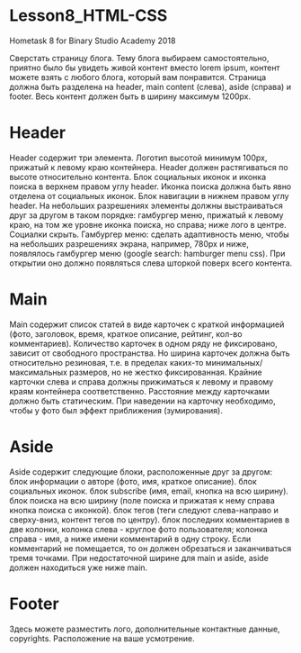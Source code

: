 # Lesson8_HTML-CSS
Hometask 8 for Binary Studio Academy 2018

Сверстать страницу блога. Тему блога выбираем самостоятельно, приятно было бы увидеть живой контент вместо lorem ipsum, контент можете взять с любого блога, который вам понравится. Страница должна быть разделена на header, main content (слева), aside (справа) и footer. Весь контент должен быть в ширину максимум 1200px.

# Header
Header содержит три элемента.
Логотип высотой минимум 100px, прижатый к левому краю контейнера. Header должен растягиваться по высоте относительно контента.
Блок социальных иконок и иконка поиска в верхнем правом углу header. Иконка поиска должна быть явно отделена от социальных иконок.
Блок навигации в нижнем правом углу header.
На небольших разрешениях элементы должны выстраиваться друг за другом в таком порядке: гамбургер меню, прижатый к левому краю, на том же уровне иконка поиска, но справа; ниже лого в центре. Социалки скрыть.
Гамбургер меню: сделать адаптивность меню, чтобы на небольших разрешениях экрана, например, 780px и ниже, появлялось гамбургер меню (google search: hamburger menu css). При открытии оно должно появляться слева шторкой поверх всего контента.
# Main
Main содержит список статей в виде карточек с краткой информацией (фото, заголовок, время, краткое описание, рейтинг, кол-во комментариев). Количество карточек в одном ряду не фиксировано, зависит от свободного пространства. Но ширина карточек должна быть относительно резиновая, т.е. в пределах каких-то минимальных/максимальных размеров, но не жестко фиксированная.
Крайние карточки слева и справа должны прижиматься к левому и правому краям контейнера соответственно. Расстояние между карточками должно быть статическим.
При наведении на карточку необходимо, чтобы у фото был эффект приближения (зумирования).
# Aside
Aside содержит следующие блоки, расположенные друг за другом:
блок информации о авторе (фото, имя, краткое описание).
блок социальных иконок.
блок subscribe (имя, email, кнопка на всю ширину).
блок поиска на всю ширину (поле поиска и прижатая к нему справа кнопка поиска с иконкой).
блок тегов (теги следуют слева-направо и сверху-вниз, контент тегов по центру).
блок последних комментариев в две колонки, колонка слева - круглое фото пользователя; колонка справа - имя, а ниже имени комментарий в одну строку. Если комментарий не помещается, то он должен обрезаться и заканчиваться тремя точками.
При недостаточной ширине для main и aside, aside должен находиться уже ниже main.
# Footer
Здесь можете разместить лого, дополнительные контактные данные, copyrights. Расположение на ваше усмотрение.

